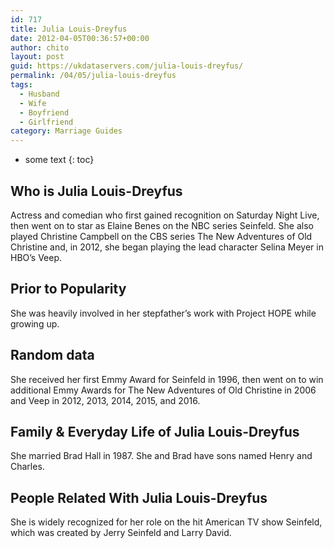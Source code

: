 ```yaml
---
id: 717
title: Julia Louis-Dreyfus
date: 2012-04-05T00:36:57+00:00
author: chito
layout: post
guid: https://ukdataservers.com/julia-louis-dreyfus/
permalink: /04/05/julia-louis-dreyfus
tags:
  - Husband
  - Wife
  - Boyfriend
  - Girlfriend
category: Marriage Guides
---
```


* some text
{: toc}
          
          
## Who is  Julia Louis-Dreyfus
                  
                  
                  
Actress and comedian who first gained recognition on Saturday Night Live, then went on to star as Elaine Benes on the NBC series Seinfeld. She also played Christine Campbell on the CBS series The New Adventures of Old Christine and, in 2012, she began playing the lead character Selina Meyer in HBO&#8217;s Veep.
                  
                
                
                
## Prior to Popularity 
                  
                  
                  
She was heavily involved in her stepfather&#8217;s work with Project HOPE while growing up.
                  
                
                
                
## Random data 
                  
                  
                  
She received her first Emmy Award for Seinfeld in 1996, then went on to win additional Emmy Awards for The New Adventures of Old Christine in 2006 and Veep in 2012, 2013, 2014, 2015, and 2016.
                  
                
                
                
## Family & Everyday Life of Julia Louis-Dreyfus
                  
                  
                  
She married Brad Hall in 1987. She and Brad have sons named Henry and Charles.
                  
                
                
                
## People Related With  Julia Louis-Dreyfus
                  
                  
                  
She is widely recognized for her role on the hit American TV show Seinfeld, which was created by Jerry Seinfeld and Larry David.
                  
                
              
            
          
          
          
    
    
  
